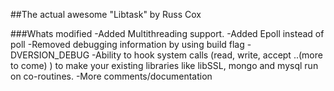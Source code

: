 ##The actual awesome "Libtask" by Russ Cox

###Whats modified
-Added Multithreading support.
-Added Epoll instead of poll
-Removed debugging information by using build flag -DVERSION_DEBUG
-Ability to hook system calls (read, write, accept ..(more to come) ) to make your existing libraries like libSSL, mongo and mysql run on co-routines.
-More comments/documentation


